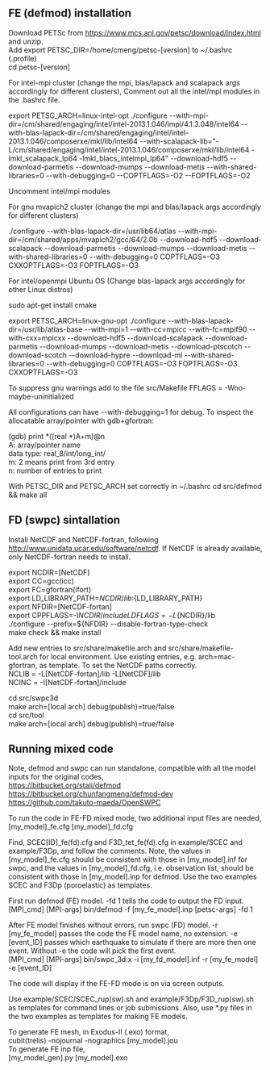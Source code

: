 ## FE (defmod) installation

Download PETSc from https://www.mcs.anl.gov/petsc/download/index.html and unzip.   
Add export PETSC_DIR=/home/cmeng/petsc-[version] to ~/.bashrc (.profile)  
cd petsc-[version]

For intel-mpi cluster (change the mpi, blas/lapack and scalapack args accordingly for different clusters), Comment out all the intel/mpi modules in the .bashrc file.

export PETSC_ARCH=linux-intel-opt
./configure  --with-mpi-dir=/cm/shared/engaging/intel/intel-2013.1.046/impi/4.1.3.048/intel64 --with-blas-lapack-dir=/cm/shared/engaging/intel/intel-2013.1.046/composerxe/mkl/lib/intel64 --with-scalapack-lib="-L/cm/shared/engaging/intel/intel-2013.1.046/composerxe/mkl/lib/intel64 -lmkl_scalapack_lp64 -lmkl_blacs_intelmpi_lp64" --download-hdf5 --download-parmetis --download-mumps --download-metis --with-shared-libraries=0 --with-debugging=0 --COPTFLAGS=-O2 --FOPTFLAGS=-O2

Uncomment intel/mpi modules 

For gnu mvapich2 cluster (change the mpi and blas/lapack args accordingly for different clusters)

./configure --with-blas-lapack-dir=/usr/lib64/atlas --with-mpi-dir=/cm/shared/apps/mvapich2/gcc/64/2.0b --download-hdf5 --download-scalapack --download-parmetis --download-mumps --download-metis --with-shared-libraries=0 --with-debugging=0 COPTFLAGS=-O3 CXXOPTFLAGS=-O3 FOPTFLAGS=-O3

For intel/openmpi Ubuntu OS (Change blas-lapack args accordingly for other Linux distros)

sudo apt-get install cmake

export PETSC_ARCH=linux-gnu-opt
./configure --with-blas-lapack-dir=/usr/lib/atlas-base --with-mpi=1 --with-cc=mpicc --with-fc=mpif90 --with-cxx=mpicxx --download-hdf5 --download-scalapack --download-parmetis --download-mumps --download-metis --download-ptscotch --download-scotch --download-hypre --download-ml --with-shared-libraries=0 --with-debugging=0 COPTFLAGS=-O3 FOPTFLAGS=-O3 CXXOPTFLAGS=-O3

To suppress gnu warnings add to the file src/Makefile FFLAGS = -Wno-maybe-uninitialized

All configurations can have --with-debugging=1 for debug. To inspect the allocatable array/pointer with gdb+gfortran:

(gdb) print *((real *)A+m)@n  
A: array/pointer name  
data type: real_8/int/long_int/  
m: 2 means print from 3rd entry  
n: number of entries to print  

With PETSC_DIR and PETSC_ARCH set correctly in ~/.bashrc
cd src/defmod && make all

## FD (swpc) sintallation

Install NetCDF and NetCDF-fortran, following http://www.unidata.ucar.edu/software/netcdf. If NetCDF is already available, only NetCDF-fortran needs to install. 

export NCDIR=[NetCDF]  
export CC=gcc(icc)  
export FC=gfortran(ifort)  
export LD_LIBRARY_PATH=${NCDIR}/lib:${LD_LIBRARY_PATH}  
export NFDIR=[NetCDF-fortan]  
export CPPFLAGS=-I${NCDIR}/include LDFLAGS=-L${NCDIR}/lib   
./configure --prefix=${NFDIR} --disable-fortran-type-check   
make check && make install

Add new entries to src/share/makefile.arch and src/share/makefile-tool.arch for local environment. Use existing entries, e.g. arch=mac-gfortran, as template. To set the NetCDF paths correctly.  
NCLIB   = -L[NetCDF-fortan]/lib -L[NetCDF]/lib  
NCINC   = -I[NetCDF-fortan]/include  

cd src/swpc3d  
make arch=[local arch] debug(publish)=true/false  
cd src/tool  
make arch=[local arch] debug(publish)=true/false

## Running mixed code

Note, defmod and swpc can run standalone, compatible with all the model inputs for the original codes,  
https://bitbucket.org/stali/defmod  
https://bitbucket.org/chunfangmeng/defmod-dev  
https://github.com/takuto-maeda/OpenSWPC

To run the code in FE-FD mixed mode, two additional input files are needed, [my_model]_fe.cfg [my_model]_fd.cfg

Find, SCEC[ID]_fe(fd).cfg and F3D_tet_fe(fd).cfg in example/SCEC and example/F3Dp, and follow the comments. Note, the values in [my_model]_fe.cfg should be consistent with those in [my_model].inf for swpc, and the values in [my_model]_fd.cfg, i.e. observation list, should be consistent with those in [my_model].inp for defmod. Use the two examples SCEC and F3Dp (poroelastic) as templates.

First run defmod (FE) model. -fd 1 tells the code to output the FD input.  
[MPI_cmd] [MPI-args] bin/defmod -f [my_fe_model].inp [petsc-args] -fd 1

After FE model finishes without errors, run swpc (FD) model. -r [my_fe_model] passes the code the FE model name, no extension. -e [event_ID] passes which earthquake to simulate if there are more then one event. Without -e the code will pick the first event.   
[MPI_cmd] [MPI-args] bin/swpc_3d.x   -i [my_fd_model].inf -r [my_fe_model] -e [event_ID] 

The code will display if the FE-FD mode is on via screen outputs. 

Use example/SCEC/SCEC_rup(sw).sh and example/F3Dp/F3D_rup(sw).sh as templates for command lines or job submissions. Also, use *.py files in the two examples as templates for making FE models.

To generate FE mesh, in Exodus-II (.exo) format,  
cubit(trelis) -nojournal -nographics [my_model].jou  
To generate FE inp file,  
[my_model_gen].py [my_model].exo
